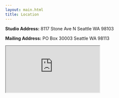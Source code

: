 ```yaml
---
layout: main.html
title: Location
---
```


__Studio Address:__ 8117 Stone Ave N Seattle WA 98103

__Mailing Address:__ PO Box 30003 Seattle WA 98113

<iframe src="https://www.google.com/maps/embed/v1/place?q=place_id:ChIJYc6W5RkUkFQRqfyigA26h2s&key=AIzaSyATRwAYlXbrTLHSQqEyVdXDKynLWb9s-ns">
